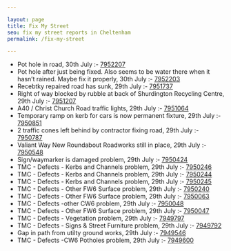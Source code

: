 ```yaml
---

layout: page
title: Fix My Street
seo: fix my street reports in Cheltenham
permalink: /fix-my-street

---
```


<!-- fix_marker starts -->

- Pot hole in road, 30th July :- [7952207](https://www.fixmystreet.com/report/7952207)
- Pot hole after just being fixed. Also seems to be water there when it hasn’t rained. Maybe fix it properly, 30th July :- [7952203](https://www.fixmystreet.com/report/7952203)
- Recebtky repaired road has sunk, 29th July :- [7951737](https://www.fixmystreet.com/report/7951737)
- Right of way blocked by rubble at back of Shurdington Recycling Centre, 29th July :- [7951207](https://www.fixmystreet.com/report/7951207)
- A40 / Christ Church Road traffic lights, 29th July :- [7951064](https://www.fixmystreet.com/report/7951064)
- Temporary ramp on kerb for cars is now permanent fixture, 29th July :- [7950851](https://www.fixmystreet.com/report/7950851)
- 2 traffic cones left behind by contractor fixing road, 29th July :- [7950787](https://www.fixmystreet.com/report/7950787)
- Valiant Way New Roundabout Roadworks still in place, 29th July :- [7950548](https://www.fixmystreet.com/report/7950548)
- Sign/waymarker is damaged problem, 29th July :- [7950424](https://www.fixmystreet.com/report/7950424)
- TMC - Defects - Kerbs and Channels problem, 29th July :- [7950246](https://www.fixmystreet.com/report/7950246)
- TMC - Defects - Kerbs and Channels problem, 29th July :- [7950244](https://www.fixmystreet.com/report/7950244)
- TMC - Defects - Kerbs and Channels problem, 29th July :- [7950245](https://www.fixmystreet.com/report/7950245)
- TMC - Defects - Other FW6  Surface problem, 29th July :- [7950240](https://www.fixmystreet.com/report/7950240)
- TMC - Defects - Other FW6  Surface problem, 29th July :- [7950063](https://www.fixmystreet.com/report/7950063)
- TMC - Defects -other CW6 problem, 29th July :- [7950048](https://www.fixmystreet.com/report/7950048)
- TMC - Defects - Other FW6  Surface problem, 29th July :- [7950047](https://www.fixmystreet.com/report/7950047)
- TMC - Defects - Vegetation problem, 29th July :- [7949797](https://www.fixmystreet.com/report/7949797)
- TMC - Defects - Signs & Street Furniture problem, 29th July :- [7949792](https://www.fixmystreet.com/report/7949792)
- Gap in path from utilty ground works, 29th July :- [7949546](https://www.fixmystreet.com/report/7949546)
- TMC - Defects -CW6 Potholes  problem, 29th July :- [7949600](https://www.fixmystreet.com/report/7949600)

<!-- fix_marker ends -->